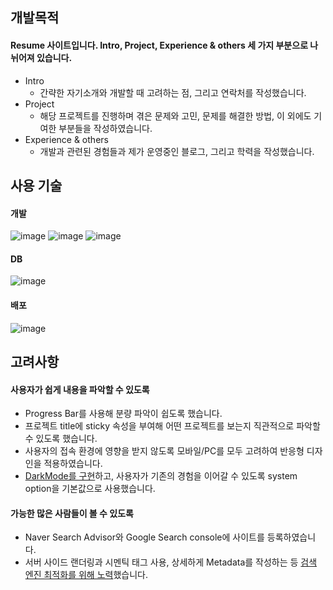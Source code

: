 ## 개발목적
#### Resume 사이트입니다. Intro, Project, Experience & others 세 가지 부분으로 나뉘어져 있습니다.
- Intro
  - 간략한 자기소개와 개발할 때 고려하는 점, 그리고 연락처를 작성했습니다.
- Project
  - 해당 프로젝트를 진행하며 겪은 문제와 고민, 문제를 해결한 방법, 이 외에도 기여한 부분들을 작성하였습니다.
- Experience & others
  - 개발과 관련된 경험들과 제가 운영중인 블로그, 그리고 학력을 작성했습니다.

## 사용 기술
#### 개발
![image](https://github.com/Legitgoons/web-portfolio/assets/101088491/9a9d5238-b1f1-40fd-87c5-2d23fe647285)
![image](https://github.com/Legitgoons/web-portfolio/assets/101088491/89fb13e5-d48a-45c7-9611-c6fc5667fe30)
![image](https://github.com/Legitgoons/web-portfolio/assets/101088491/4e3b5b13-aed3-4292-8763-767c55f32b4c)
#### DB
![image](https://github.com/Legitgoons/web-portfolio/assets/101088491/f633ed45-175c-49eb-ac4f-18aebd2c86ee)
#### 배포
![image](https://github.com/Legitgoons/web-portfolio/assets/101088491/f5827848-1a41-4657-b340-f3b22e3b10bd)

## 고려사항
#### 사용자가 쉽게 내용을 파악할 수 있도록
- Progress Bar를 사용해 분량 파악이 쉽도록 했습니다.
- 프로젝트 title에 sticky 속성을 부여해 어떤 프로젝트를 보는지 직관적으로 파악할 수 있도록 했습니다.
- 사용자의 접속 환경에 영향을 받지 않도록 모바일/PC를 모두 고려하여 반응형 디자인을 적용하였습니다.
- [DarkMode를 구현](https://cksxkr5193.tistory.com/54)하고, 사용자가 기존의 경험을 이어갈 수 있도록 system option을 기본값으로 사용했습니다.
#### 가능한 많은 사람들이 볼 수 있도록
- Naver Search Advisor와 Google Search console에 사이트를 등록하였습니다.
- 서버 사이드 랜더링과 시멘틱 태그 사용, 상세하게 Metadata를 작성하는 등 [검색 엔진 최적화를 위해 노력](https://cksxkr5193.tistory.com/47)했습니다.
